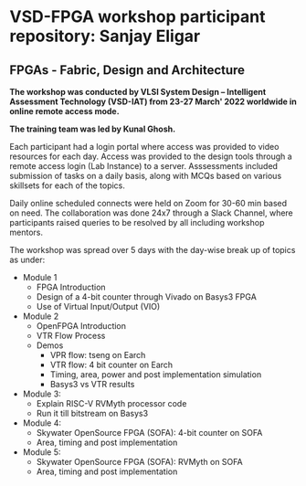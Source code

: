 # VSD-FPGA workshop participant repository: Sanjay Eligar
## FPGAs - Fabric, Design and Architecture
**The workshop was conducted by VLSI System Design – Intelligent Assessment Technology (VSD-IAT) from 23-27 March' 2022 worldwide in online remote access mode.** 

**The training team was led by Kunal Ghosh.**

Each participant had a login portal where access was provided to video resources for each day. Access was provided to the design tools through a remote access login (Lab Instance) to a server. Asssessments included submission of tasks on a daily basis, along with MCQs based on various skillsets for each of the topics.

Daily online scheduled connects were held on Zoom for 30-60 min based on need. The collaboration was done 24x7 through a Slack Channel, where participants raised queries to be resolved by all including workshop mentors.

The workshop was spread over 5 days with the day-wise break up of topics as under:
+ Module 1
  + FPGA Introduction
  + Design of a 4-bit counter through Vivado on Basys3 FPGA
  + Use of Virtual Input/Output (VIO)
+ Module 2
  + OpenFPGA Introduction
  + VTR Flow Process
  + Demos 
    + VPR flow: tseng on Earch
    + VTR flow: 4 bit counter on Earch
    + Timing, area, power and post implementation simulation
    + Basys3 vs VTR results
 + Module 3:
   + Explain RISC-V RVMyth processor code
   + Run it till bitstream on Basys3
 + Module 4:
   + Skywater OpenSource FPGA (SOFA): 4-bit counter on SOFA
   + Area, timing and post implementation
 + Module 5:
   + Skywater OpenSource FPGA (SOFA): RVMyth on SOFA 
   + Area, timing and post implementation
  
